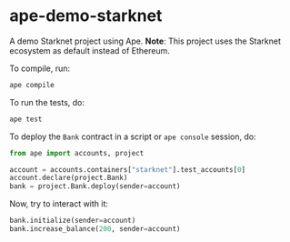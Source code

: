 # ape-demo-starknet

A demo Starknet project using Ape.
**Note**: This project uses the Starknet ecosystem as default instead of Ethereum.

To compile, run:

```bash
ape compile
```

To run the tests, do:

```bash
ape test
```

To deploy the `Bank` contract in a script or `ape console` session, do:

```python
from ape import accounts, project

account = accounts.containers["starknet"].test_accounts[0]
account.declare(project.Bank)
bank = project.Bank.deploy(sender=account)
```

Now, try to interact with it:

```python
bank.initialize(sender=account)
bank.increase_balance(200, sender=account)
```
